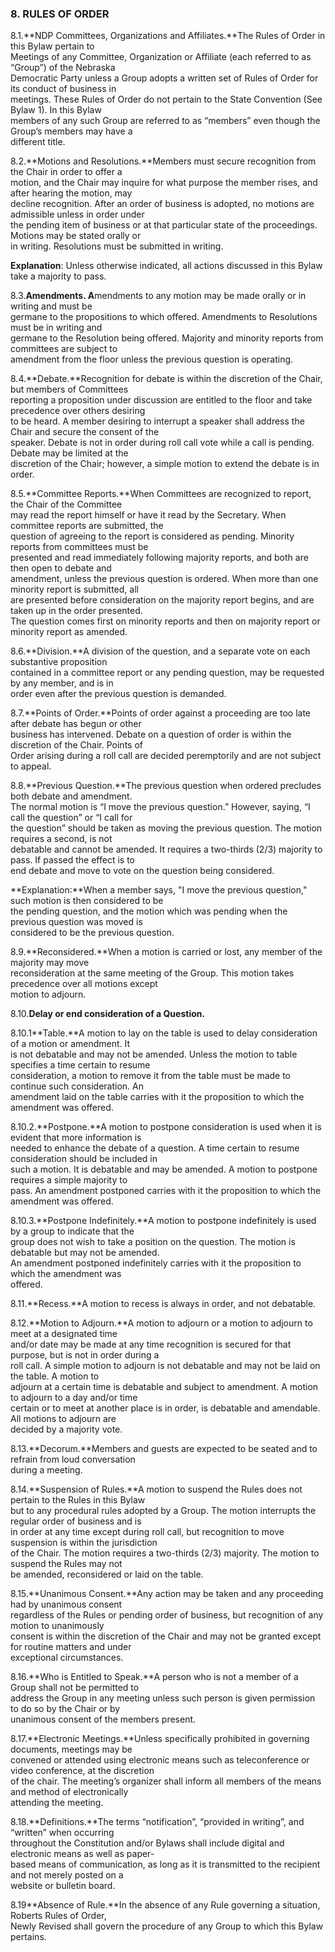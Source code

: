 ### **8. RULES OF ORDER**

8.1.**NDP Committees, Organizations and Affiliates.**The Rules of Order in this Bylaw pertain to  
Meetings of any Committee, Organization or Affiliate \(each referred to as “Group”\) of the Nebraska  
Democratic Party unless a Group adopts a written set of Rules of Order for its conduct of business in  
meetings. These Rules of Order do not pertain to the State Convention \(See Bylaw 1\). In this Bylaw  
members of any such Group are referred to as “members” even though the Group’s members may have a  
different title.

8.2.**Motions and Resolutions.**Members must secure recognition from the Chair in order to offer a  
motion, and the Chair may inquire for what purpose the member rises, and after hearing the motion, may  
decline recognition. After an order of business is adopted, no motions are admissible unless in order under  
the pending item of business or at that particular state of the proceedings. Motions may be stated orally or  
in writing. Resolutions must be submitted in writing.

**Explanation**: Unless otherwise indicated, all actions discussed in this Bylaw take a majority to pass.

8.3.**Amendments. A**mendments to any motion may be made orally or in writing and must be  
germane to the propositions to which offered. Amendments to Resolutions must be in writing and  
germane to the Resolution being offered. Majority and minority reports from committees are subject to  
amendment from the floor unless the previous question is operating.

8.4.**Debate.**Recognition for debate is within the discretion of the Chair, but members of Committees  
reporting a proposition under discussion are entitled to the floor and take precedence over others desiring  
to be heard. A member desiring to interrupt a speaker shall address the Chair and secure the consent of the  
speaker. Debate is not in order during roll call vote while a call is pending. Debate may be limited at the  
discretion of the Chair; however, a simple motion to extend the debate is in order.

8.5.**Committee Reports.**When Committees are recognized to report, the Chair of the Committee  
may read the report himself or have it read by the Secretary. When committee reports are submitted, the  
question of agreeing to the report is considered as pending. Minority reports from committees must be  
presented and read immediately following majority reports, and both are then open to debate and  
amendment, unless the previous question is ordered. When more than one minority report is submitted, all  
are presented before consideration on the majority report begins, and are taken up in the order presented.  
The question comes first on minority reports and then on majority report or minority report as amended.

8.6.**Division.**A division of the question, and a separate vote on each substantive proposition  
contained in a committee report or any pending question, may be requested by any member, and is in  
order even after the previous question is demanded.

8.7.**Points of Order.**Points of order against a proceeding are too late after debate has begun or other  
business has intervened. Debate on a question of order is within the discretion of the Chair. Points of  
Order arising during a roll call are decided peremptorily and are not subject to appeal.

8.8.**Previous Question.**The previous question when ordered precludes both debate and amendment.  
The normal motion is “I move the previous question.” However, saying, “I call the question” or “I call for  
the question” should be taken as moving the previous question. The motion requires a second, is not  
debatable and cannot be amended. It requires a two-thirds \(2/3\) majority to pass. If passed the effect is to  
end debate and move to vote on the question being considered.

**Explanation:**When a member says, "I move the previous question," such motion is then considered to be  
the pending question, and the motion which was pending when the previous question was moved is  
considered to be the previous question.

8.9.**Reconsidered.**When a motion is carried or lost, any member of the majority may move  
reconsideration at the same meeting of the Group. This motion takes precedence over all motions except  
motion to adjourn.

8.10.**Delay or end consideration of a Question.**

8.10.1**Table.**A motion to lay on the table is used to delay consideration of a motion or amendment. It  
is not debatable and may not be amended. Unless the motion to table specifies a time certain to resume  
consideration, a motion to remove it from the table must be made to continue such consideration. An  
amendment laid on the table carries with it the proposition to which the amendment was offered.

8.10.2.**Postpone.**A motion to postpone consideration is used when it is evident that more information is  
needed to enhance the debate of a question. A time certain to resume consideration should be included in  
such a motion. It is debatable and may be amended. A motion to postpone requires a simple majority to  
pass. An amendment postponed carries with it the proposition to which the amendment was offered.

8.10.3.**Postpone Indefinitely.**A motion to postpone indefinitely is used by a group to indicate that the  
group does not wish to take a position on the question. The motion is debatable but may not be amended.  
An amendment postponed indefinitely carries with it the proposition to which the amendment was  
offered.

8.11.**Recess.**A motion to recess is always in order, and not debatable.

8.12.**Motion to Adjourn.**A motion to adjourn or a motion to adjourn to meet at a designated time  
and/or date may be made at any time recognition is secured for that purpose, but is not in order during a  
roll call. A simple motion to adjourn is not debatable and may not be laid on the table. A motion to  
adjourn at a certain time is debatable and subject to amendment. A motion to adjourn to a day and/or time  
certain or to meet at another place is in order, is debatable and amendable. All motions to adjourn are  
decided by a majority vote.

8.13.**Decorum.**Members and guests are expected to be seated and to refrain from loud conversation  
during a meeting.

8.14.**Suspension of Rules.**A motion to suspend the Rules does not pertain to the Rules in this Bylaw  
but to any procedural rules adopted by a Group. The motion interrupts the regular order of business and is  
in order at any time except during roll call, but recognition to move suspension is within the jurisdiction  
of the Chair. The motion requires a two-thirds \(2/3\) majority. The motion to suspend the Rules may not  
be amended, reconsidered or laid on the table.

8.15.**Unanimous Consent.**Any action may be taken and any proceeding had by unanimous consent  
regardless of the Rules or pending order of business, but recognition of any motion to unanimously  
consent is within the discretion of the Chair and may not be granted except for routine matters and under  
exceptional circumstances.

8.16.**Who is Entitled to Speak.**A person who is not a member of a Group shall not be permitted to  
address the Group in any meeting unless such person is given permission to do so by the Chair or by  
unanimous consent of the members present.

8.17.**Electronic Meetings.**Unless specifically prohibited in governing documents, meetings may be  
convened or attended using electronic means such as teleconference or video conference, at the discretion  
of the chair. The meeting’s organizer shall inform all members of the means and method of electronically  
attending the meeting.

8.18.**Definitions.**The terms “notification”, “provided in writing”, and “written” when occurring  
throughout the Constitution and/or Bylaws shall include digital and electronic means as well as paper-  
based means of communication, as long as it is transmitted to the recipient and not merely posted on a  
website or bulletin board.

8.19**Absence of Rule.**In the absence of any Rule governing a situation, Roberts Rules of Order,  
Newly Revised shall govern the procedure of any Group to which this Bylaw pertains.

